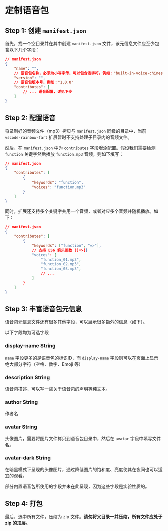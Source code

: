 # 定制语音包

## Step 1: 创建 `manifest.json`

首先，找一个空目录并在其中创建 `manifest.json` 文件，该元信息文件应至少包含以下几个字段：

```json
// manifest.json
{
    "name": "",
    // 语音包名称，必须为小写字母，可以包含连字符。例如："built-in-voice-chinese"
    "version": "",
    // 语音包版本号，例如："1.0.0"
    "contributes": [
        // ... 语音配置，详见下步
    ]
}
```

## Step 2: 配置语音

将录制好的音频文件（mp3）拷贝与 `manifest.json` 同级的目录中，当前 `vscode-rainbow-fart` 扩展暂时不支持处理子目录内的音频文件。

然后，在 `manifest.json` 中为 `contributes` 字段增添配置。假设我们需要检测 `function` 关键字然后播放 `function.mp3` 音频，则如下填写：

```json
// manifest.json
{
    "contributes": [
        {
            "keywords": "function",
            "voices": "function.mp3"
        }
    ]
}
```

同时，扩展还支持多个关键字共用一个音频，或者对应多个音频并随机播放。如下：

```json
// manifest.json
{
    "contributes": [
        {
            "keywords": ["function", "=>"],
            // 支持 ES6 箭头函数 ()=>{}
            "voices": [
                "function_01.mp3",
                "function_02.mp3",
                "function_03.mp3",
                // ...
            ]
        }
    ]
}
```

## Step 3: 丰富语音包元信息

语音包元信息文件还有很多其他字段，可以展示很多额外的信息（如下）。

<ImageZoom :src="`${URL_PREFIX}/assets/ui-settings.png`" :border="true" width="300"/>

<Note>以下字段均为可选字段</Note>

### display-name <Badge>String</Badge>

`name` 字段更多的是语音包的标识ID，而 `display-name` 字段则可以在页面上显示绝大部分字符（空格、数字、Emoji 等）

### description <Badge>String</Badge>

语音包描述，可以写一些关于语音包的声明等纯文本。

### author <Badge>String</Badge>

作者名

### avatar <Badge>String</Badge>

头像图片，需要将图片文件拷贝到语音包目录中，然后在 `avatar` 字段中填写文件名。

### avatar-dark <Badge>String</Badge>

在暗黑模式下呈现的头像图片，通过降低图片的饱和度、亮度使其在夜间也可以适宜的观看。

<Note>部分内置语音包所使用的字段并未在此呈现，因为这些字段是实验性质的。</Note>

## Step 4: 打包

最后，选中所有文件，压缩为 zip 文件。**请勿将父目录一并压缩，所有文件应处于 zip 的顶层。**